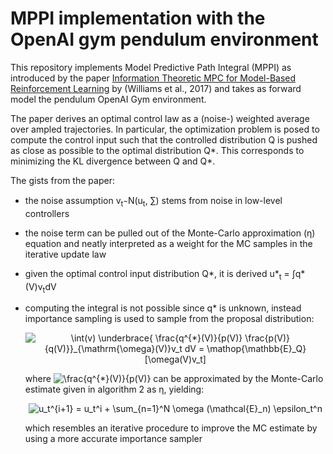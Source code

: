 # MPPI implementation with the OpenAI gym pendulum environment
This repository implements Model Predictive Path Integral (MPPI) as introduced by the paper 
[Information Theoretic MPC for Model-Based Reinforcement Learning](https://ieeexplore.ieee.org/document/7989202/) by 
(Williams et al., 2017) and takes as forward model the pendulum OpenAI Gym environment.

The paper derives an optimal control law as a (noise-) weighted average over ampled trajectories. In particular, 
the optimization problem is posed to compute the control input such that the controlled distribution Q is pushed as close as possible to the optimal distribution Q*. This corresponds to minimizing the KL divergence between Q and Q*.

The gists from the paper:
- the noise assumption v<sub>t</sub> &#820; N(u<sub>t</sub>, &sum;) stems from noise in low-level controllers
- the noise term can be pulled out of the Monte-Carlo approximation (&eta;) equation and neatly interpreted as a weight for the MC samples in the iterative update law
- given the optimal control input distribution Q*, it is derived u*<sub>t</sub> = &#8747;q*(V)v<sub>t</sub>dV
- computing the integral is not possible since q* is unknown, instead importance sampling is used to sample from the proposal distribution: 
  
  <p align="center">
  <img src="https://latex.codecogs.com/svg.latex?\int(v)&space;\underbrace{&space;\frac{q^{*}(V)}{p(V)}&space;\frac{p(V)}{q(V)}}_{\mathrm{\omega}(V)}v_t&space;dV&space;=&space;\mathop{\mathbb{E}_Q}&space;[\omega(V)v_t]" title="\int(v) \underbrace{ \frac{q^{*}(V)}{p(V)} \frac{p(V)}{q(V)}}_{\mathrm{\omega}(V)}v_t dV = \mathop{\mathbb{E}_Q} [\omega(V)v_t]" />
  </p>
  
  where <img src="https://latex.codecogs.com/svg.latex?\frac{q^{*}(V)}{p(V)}" title="\frac{q^{*}(V)}{p(V)}" /> can be approximated by the Monte-Carlo estimate given in algorithm 2 as &eta;, yielding:
    <p align="center">
  <img src="https://latex.codecogs.com/svg.latex?u_t^{i&plus;1}&space;=&space;u_t^i&space;&plus;&space;\sum_{n=1}^N&space;\omega&space;(\mathcal{E}_n)&space;\epsilon_t^n" title="u_t^{i+1} = u_t^i + \sum_{n=1}^N \omega (\mathcal{E}_n) \epsilon_t^n" />
    </p>
  which resembles an iterative procedure to improve the MC estimate by using a more accurate importance sampler
  
